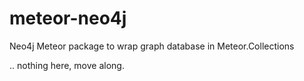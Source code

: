meteor-neo4j
============

Neo4j Meteor package to wrap graph database in Meteor.Collections 

.. nothing here, move along.
